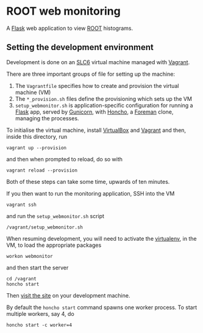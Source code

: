 ROOT web monitoring
===================

A [Flask](http://flask.pocoo.org/) web application to view [ROOT](http://root.cern.ch/) histograms.


Setting the development environment
-----------------------------------

Development is done on an [SLC6](https://www.scientificlinux.org/) virtual machine managed with [Vagrant](http://www.vagrantup.com/).

There are three important groups of file for setting up the machine:

1. The `Vagrantfile` specifies how to create and provision the virtual machine (VM)
2. The `*_provision.sh` files define the provisioning which sets up the VM
3. `setup_webmonitor.sh` is application-specific configuration for running a [Flask](http://flask.pocoo.org/) app, served by [Gunicorn](http://gunicorn.org/), with [Honcho](https://github.com/nickstenning/honcho), a [Foreman](https://github.com/ddollar/foreman) clone, managing the processes.

To initialise the virtual machine, install [VirtualBox](https://www.virtualbox.org/) and [Vagrant](http://docs.vagrantup.com/v2/installation/index.html) and then, inside this directory, run

    vagrant up --provision

and then when prompted to reload, do so with

    vagrant reload --provision

Both of these steps can take some time, upwards of ten minutes.

If you then want to run the monitoring application, SSH into the VM

    vagrant ssh

and run the `setup_webmonitor.sh` script

    /vagrant/setup_webmonitor.sh

When resuming development, you will need to activate the [virtualenv](http://www.virtualenv.org/), in the VM, to load the appropriate packages 

    workon webmonitor

and then start the server

    cd /vagrant
    honcho start

Then [visit the site](http://localhost:5000/) on your development machine.

By default the `honcho start` command spawns one worker process.
To start multiple workers, say 4, do

    honcho start -c worker=4
